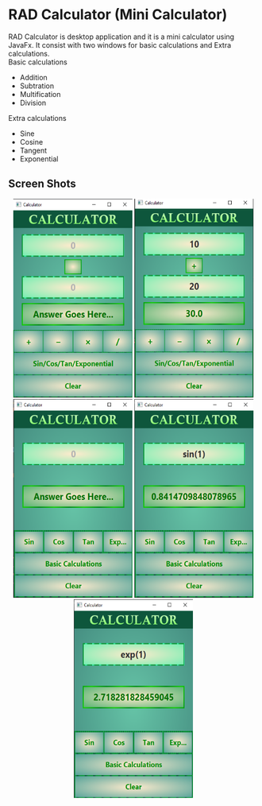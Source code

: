 # RAD Calculator (Mini Calculator)

RAD Calculator is desktop application and it is a mini calculator using JavaFx. It consist with two windows for basic calculations and Extra calculations.
</br>
Basic calculations
- Addition
- Subtration
- Multification
- Division
  
Extra calculations
- Sine
- Cosine
- Tangent
- Exponential


## Screen Shots

<p align="center">
    <img src="ReadMe/img1.png" width="240" height="400">
    <img src="ReadMe/img2.png" width="240" height="400">
    <img src="ReadMe/img3.png" width="240" height="400">
    <img src="ReadMe/img4.png" width="240" height="400">
    <img src="ReadMe/img5.png" width="240" height="400">
</p>